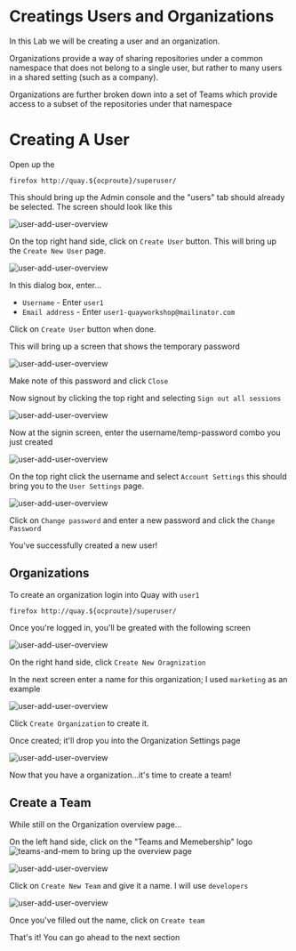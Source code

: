 # Creatings Users and Organizations

In this Lab we will be creating a user and an organization.

Organizations provide a way of sharing repositories under a common namespace that does not belong to a single user, but rather to many users in a shared setting (such as a company).

Organizations are further broken down into a set of Teams which provide access to a subset of the repositories under that namespace


# Creating A User

Open up the 


```
firefox http://quay.${ocproute}/superuser/
```


This should bring up the Admin console and the "users" tab should already be selected. The screen should look like this

![user-add-user-overview](images/user-adding-overview.png)


On the top right hand side, click on `Create User` button. This will bring up the `Create New User` page.

![user-add-user-overview](images/user-create-user.png)


In this dialog box, enter...

* `Username` - Enter `user1`
* `Email address` - Enter `user1-quayworkshop@mailinator.com`

Click on `Create User` button when done.

This will bring up a screen that shows the temporary password

![user-add-user-overview](images/user-temp-pass.png)

Make note of this password and click `Close`

Now signout by clicking the top right and selecting `Sign out all sessions`

![user-add-user-overview](images/user-admin-signout.png)

Now at the signin screen, enter the username/temp-password combo you just created

![user-add-user-overview](images/user-signin.png)


On the top right click the username and select `Account Settings` this should bring you to the `User Settings` page.

![user-add-user-overview](images/user-change-pw1.png)


Click on `Change password` and enter a new password and click the `Change Password`

You've successfully created a new user!

## Organizations

To create an organization login into Quay with `user1`

```
firefox http://quay.${ocproute}/superuser/
```
Once you're logged in, you'll be greated with the following screen

![user-add-user-overview](images/org-overview.png)

On the right hand side, click `Create New Oragnization`

In the next screen enter a name for this organization; I used `marketing` as an example

![user-add-user-overview](images/org-creation.png)

Click `Create Organization` to create it.

Once created; it'll drop you into the Organization Settings page

![user-add-user-overview](images/org-marketing.png)

Now that you have a organization...it's time to create a team!


## Create a Team

While still on the Organization overview page...

On the left hand side, click on the "Teams and Memebership" logo ![teams-and-mem](images/team-logo.png) to bring up the overview page

![user-add-user-overview](images/team-create.png)

Click on `Create New Team` and give it a name. I will use `developers`

![user-add-user-overview](images/team-new-team.png)

Once you've filled out the name, click on `Create team`

That's it! You can go ahead to the next section
